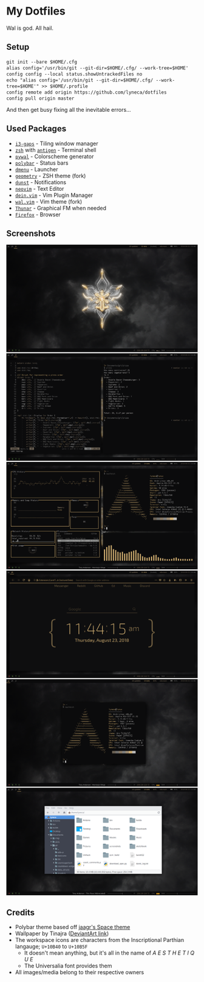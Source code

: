 # My Dotfiles

Wal is god. All hail.

## Setup
	git init --bare $HOME/.cfg
	alias config='/usr/bin/git --git-dir=$HOME/.cfg/ --work-tree=$HOME'
	config config --local status.showUntrackedFiles no
	echo "alias config='/usr/bin/git --git-dir=$HOME/.cfg/ --work-tree=$HOME'" >> $HOME/.profile
    config remote add origin https://github.com/lyneca/dotfiles
	config pull origin master

And then get busy fixing all the inevitable errors...

## Used Packages
- [`i3-gaps`](https://github.com/Airblader/i3) - Tiling window manager
- [`zsh`](https://zsh.org) with [`antigen`](https://github.com/zsh-users/antigen) - Terminal shell
- [`pywal`](https://github.com/dylanaraps/pywal) - Colorscheme generator
- [`polybar`](https://github.com/jaagr/polybar) - Status bars
- [`dmenu`](https://tools.suckless.org/dmenu/) - Launcher
- [`geometry`](https://github.com/lyneca/geometry) - ZSH theme (fork)
- [`dunst`](https://github.com/dunst-project/dunst) - Notifications
- [`neovim`](https://neovim.io/) - Text Editor
- [`dein.vim`](https://github.com/Shougo/dein.vim) - Vim Plugin Manager
- [`wal.vim`](https://github.com/lyneca/wal.vim) - Vim theme (fork)
- [`Thunar`](https://github.com/xfce-mirror/thunar) - Graphical FM when needed
- [`Firefox`](https://www.mozilla.org/en-US/firefox/) - Browser

## Screenshots

![Clean](.screenshots/wallpaper.png)
![Busy](.screenshots/busy.png)
![Fake Busy](.screenshots/fakebusy.png)
![Firefox](.screenshots/firefox.png)
![Floating Neofetch](.screenshots/neofetch_floating.png)
![Thunar](.screenshots/thunar.png)

## Credits
- Polybar theme based off [jaagr's Space theme](https://github.com/jaagr/dots/tree/master/.local/etc/themer/themes/space)
- Wallpaper by Tinajra ([DeviantArt link](https://www.deviantart.com/tinajra/art/Grand-Master-Warframe-Wallpaper-4K-622787300))
- The workspace icons are characters from the Inscriptional Parthian langauge; `U+10B40` to `U+10B5F`
  - It doesn't mean anything, but it's all in the name of _*A E S T H E T I Q U E*_
  - The Universalia font provides them
- All images/media belong to their respective owners

